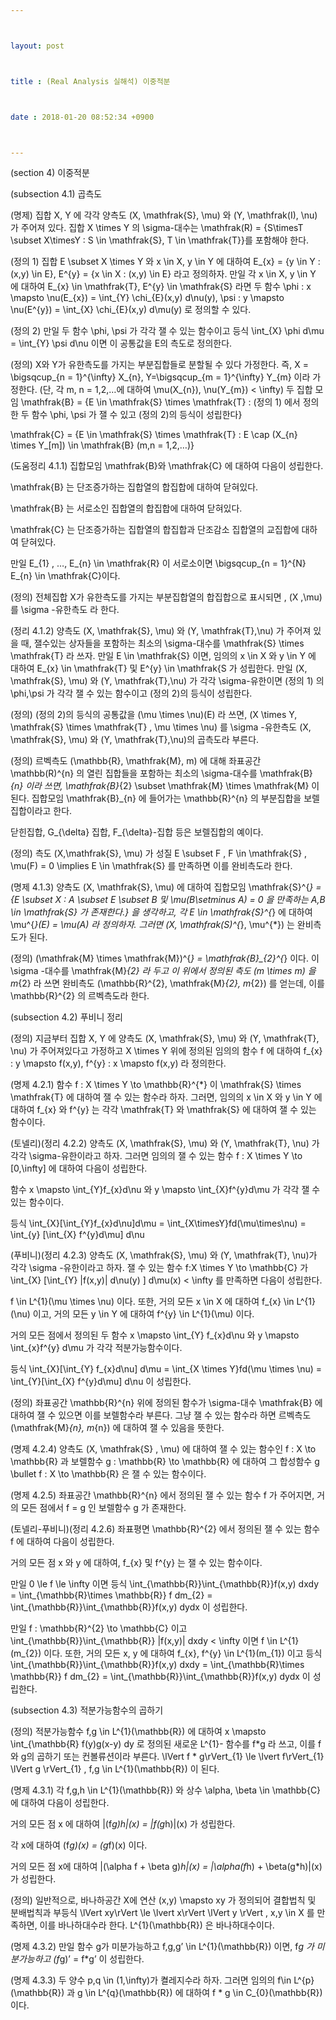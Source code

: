 ```yaml
---



layout: post



title : (Real Analysis 실해석) 이중적분



date : 2018-01-20 08:52:34 +0900



---
```


(section 4) 이중적분

(subsection 4.1) 곱측도

(명제) 집합 X, Y 에 각각 양측도 (X, \mathfrak{S}, \mu) 와 (Y, \mathfrak(I), \nu) 가 주어져 있다. 집합 X \times Y 의 \sigma-대수는 \mathfrak(R) = {S\timesT \subset X\timesY : S \in \mathfrak{S}, T \in \mathfrak{T}}를 포함해야 한다.

(정의 1) 집합 E \subset X \times Y 와 x \in X, y \in Y 에 대하여 E_{x} = {y \in Y : (x,y) \in E}, E^{y} = {x \in X : (x,y) \in E} 라고 정의하자. 만일 각 x \in X, y \in Y 에 대하여 E_{x} \in \mathfrak{T}, E^{y} \in \mathfrak{S} 라면 두 함수 \phi : x \mapsto \nu(E_{x}) = \int_{Y} \chi_{E}(x,y) d\nu(y), \psi : y \mapsto \nu(E^{y}) = \int_{X} \chi_{E}(x,y) d\mu(y) 로 정의할 수 있다. 

(정의 2) 만일 두 함수 \phi, \psi 가 각각 잴 수 있는 함수이고 등식 \int_{X} \phi d\mu = \int_{Y} \psi d\nu 이면 이 공통값을 E의 측도로 정의한다.

(정의) X와 Y가 유한측도를 가지는 부분집합들로 분할될 수 있다 가정한다. 즉, X = \bigsqcup_{n = 1}^{\infty} X_{n}, Y=\bigsqcup_{m = 1}^{\infty} Y_{m} 이라 가정한다. (단, 각 m, n = 1,2,…에 대하여 \mu(X_{n}), \nu(Y_{m}) < \infty) 두 집합 모임 \mathfrak{B} = {E \in \mathfrak{S} \times \mathfrak{T} : (정의 1) 에서 정의한 두 함수 \phi, \psi 가 잴 수 있고 (정의 2)의 등식이 성립한다}

\mathfrak{C} = {E \in \mathfrak{S} \times \mathfrak{T} : E \cap (X_{n} \times Y_[m]) \in \mathfrak{B} (m,n = 1,2,…)}

(도움정리 4.1.1) 집합모임 \mathfrak{B}와 \mathfrak{C} 에 대하여 다음이 성립한다.

\mathfrak{B} 는 단조증가하는 집합열의 합집합에 대하여 닫혀있다. 

\mathfrak{B} 는 서로소인 집합열의 합집합에 대하여 닫혀있다.

\mathfrak{C} 는 단조증가하는 집합열의 합집합과 단조감소 집합열의 교집합에 대하여 닫혀있다.

만일 E_{1} , …, E_{n} \in \mathfrak{R} 이 서로소이면 \bigsqcup_{n = 1}^{N} E_{n} \in \mathfrak{C}이다.

(정의) 전체집합 X가 유한측도를 가지는 부분집합열의 합집합으로 표시되면 , (X ,\mu) 를 \sigma -유한측도 라 한다.

(정리 4.1.2) 양측도 (X, \mathfrak{S}, \mu) 와 (Y, \mathfrak{T},\nu) 가 주어져 있을 때, 잴수있는 상자들을 포함하는 최소의 \sigma-대수를 \mathfrak{S} \times \mathfrak{T} 라 쓰자. 만일 E \in \mathfrak{S} 이면, 임의의 x \in X 와 y \in Y 에 대하여 E_{x} \in \mathfrak{T} 및 E^{y} \in \mathfrak{S 가 성립한다. 만일 (X, \mathfrak{S}, \mu) 와 (Y, \mathfrak{T},\nu) 가 각각 \sigma-유한이면 (정의 1) 의 \phi,\psi 가 각각 잴 수 있는 함수이고 (정의 2)의 등식이 성립한다.

(정의) (정의 2)의 등식의 공통값을 (\mu \times \nu)(E) 라 쓰면, (X \times Y, \mathfrak{S} \times \mathfrak{T} ,  \mu \times \nu) 를  \sigma -유한측도 (X, \mathfrak{S}, \mu) 와 (Y, \mathfrak{T},\nu)의 곱측도라 부른다.

(정의) 르벡측도 (\mathbb{R}, \mathfrak{M}, m) 에 대해 좌표공간 \mathbb(R)^{n} 의 열린 집합들을 포함하는 최소의 \sigma-대수를 \mathfrak{B}_{n} 이라 쓰면, \mathfrak{B}_{2} \subset \mathfrak{M} \times \mathfrak{M} 이 된다. 집합모임 \mathfrak{B}_{n} 에 들어가는 \mathbb{R}^{n} 의 부분집합을 보렐집합이라고 한다. 

닫힌집합, G_{\delta} 집합, F_{\delta}-집합 등은 보렐집합의 예이다.

(정의) 측도 (X,\mathfrak{S}, \mu) 가 성질 E \subset F , F \in \mathfrak{S} , \mu(F) = 0 \implies E \in \mathfrak{S} 를 만족하면 이를 완비측도라 한다.

(명제 4.1.3) 양측도 (X, \mathfrak{S}, \mu) 에 대하여 집합모임 \mathfrak{S}^{*} = {E \subset X : A \subset E \subset B 및 \mu(B\setminus A) = 0 을 만족하는 A,B \in \mathfrak{S} 가 존재한다.} 을 생각하고, 각 E \in \mathfrak{S}^{*} 에 대하여 \mu^{*}(E) = \mu(A) 라 정의하자. 그러면 (X, \mathfrak(S)^{*}, \mu^{*}) 는 완비측도가 된다.

(정의) (\mathfrak{M} \times \mathfrak{M})^{*} = \mathfrak{B}_{2}^{*} 이다. 이 \sigma -대수를 \mathfrak{M}_{2} 라 두고 이 위에서 정의된 측도 (m \times m) 을 m_{2} 라 쓰면 완비측도 (\mathbb{R}^{2}, \mathfrak{M}_{2}, m_{2}) 를 얻는데, 이를 \mathbb{R}^{2} 의 르벡측도라 한다.

(subsection 4.2) 푸비니 정리

(정의) 지금부터 집합 X, Y 에 양측도 (X, \mathfrak{S}, \mu) 와 (Y, \mathfrak{T}, \nu) 가 주어져있다고 가정하고 X \times Y 위에 정의된 임의의 함수 f 에 대하여 f_{x} : y \mapsto f(x,y), f^{y} : x \mapsto f(x,y) 라 정의한다.

(명제 4.2.1) 함수 f : X \times Y \to \mathbb{R}^{*} 이 \mathfrak{S} \times \mathfrak{T} 에 대하여 잴 수 있는 함수라 하자. 그러면, 임의의 x \in X 와 y \in Y 에 대하여 f_{x} 와 f^{y} 는 각각 \mathfrak{T} 와 \mathfrak{S} 에 대하여 잴 수 있는 함수이다.

(토넬리)(정리 4.2.2) 양측도 (X, \mathfrak{S}, \mu) 와 (Y, \mathfrak{T}, \nu) 가 각각 \sigma-유한이라고 하자. 그러면 임의의 잴 수 있는 함수 f : X \times Y \to [0,\infty] 에 대하여 다음이 성립한다.

함수 x \mapsto \int_{Y}f_{x}d\nu 와 y \mapsto \int_{X}f^{y}d\mu 가 각각 잴 수 있는 함수이다.

등식 \int_{X}[\int_{Y}f_{x}d\nu]d\mu = \int_{X\timesY}fd(\mu\times\nu) = \int_{y} [\int_{X} f^{y}d\mu] d\nu

(푸비니)(정리 4.2.3) 양측도 (X, \mathfrak{S}, \mu) 와 (Y, \mathfrak{T}, \nu)가 각각 \sigma -유한이라고 하자. 잴 수 있는 함수 f:X \times Y \to \mathbb{C} 가 \int_{X} [\int_{Y} |f(x,y)| d\nu(y) ] d\mu(x) < \infty 를 만족하면 다음이 성립한다.

f \in L^{1}(\mu \times \nu) 이다. 또한, 거의 모든 x \in X 에 대하여 f_{x} \in L^{1}(\nu) 이고, 거의 모든 y \in Y 에 대하여 f^{y} \in L^{1}(\mu) 이다.

거의 모든 점에서 정의된 두 함수 x \mapsto \int_{Y} f_{x}d\nu 와 y \mapsto \int_{x}f^{y} d\mu 가 각각 적분가능함수이다.

등식 \int_{X}[\int_{Y} f_{x}d\nu] d\mu = \int_{X \times Y}fd(\mu \times \nu) = \int_{Y}[\int_{X} f^{y}d\mu] d\nu 이 성립한다.

(정의) 좌표공간 \mathbb{R}^{n} 위에 정의된 함수가 \sigma-대수 \mathfrak{B} 에 대하여 잴 수 있으면 이를 보렐함수라 부른다. 그냥 잴 수 있는 함수라 하면 르벡측도 (\mathfrak{M}_{n}, m_{n}) 에 대하여 잴 수 있음을 뜻한다.

(명제 4.2.4) 양측도 (X, \mathfrak{S} , \mu) 에 대하여 잴 수 있는 함수인 f : X \to \mathbb{R} 과 보렐함수 g : \mathbb{R} \to \mathbb{R} 에 대하여 그 합성함수 g \bullet f : X \to \mathbb{R} 은 잴 수 있는 함수이다.

(명제 4.2.5) 좌표공간 \mathbb{R}^{n} 에서 정의된 잴 수 있는 함수 f 가 주어지면, 거의 모든 점에서 f = g 인 보렐함수 g 가 존재한다.

(토넬리-푸비니)(정리 4.2.6) 좌표평면 \mathbb{R}^{2} 에서 정의된 잴 수 있는 함수 f 에 대하여 다음이 성립한다.

거의 모든 점 x 와 y 에 대하여, f_{x} 및 f^{y} 는 잴 수 있는 함수이다.

만일 0 \le f \le \infty 이면 등식 \int_{\mathbb{R}}\int_{\mathbb{R}}f(x,y) dxdy = \int_{\mathbb{R}\times \mathbb{R}} f dm_{2} = \int_{\mathbb{R}}\int_{\mathbb{R}}f(x,y) dydx 이 성립한다.

만일 f : \mathbb{R}^{2} \to \mathbb{C} 이고 \int_{\mathbb{R}}\int_{\mathbb{R}} |f(x,y)| dxdy < \infty 이면 f \in L^{1}(m_{2}) 이다. 또한, 거의 모든 x, y 에 대하여 f_{x}, f^{y} \in L^{1}(m_{1}) 이고 등식 \int_{\mathbb{R}}\int_{\mathbb{R}}f(x,y) dxdy = \int_{\mathbb{R}\times \mathbb{R}} f dm_{2} = \int_{\mathbb{R}}\int_{\mathbb{R}}f(x,y) dydx 이 성립한다.

(subsection 4.3) 적분가능함수의 곱하기

(정의) 적분가능함수 f,g \in L^{1}(\mathbb{R}) 에 대하여 x \mapsto \int_{\mathbb{R} f(y)g(x-y) dy 로 정의된 새로운 L^{1}- 함수를 f*g 라 쓰고, 이를 f 와 g의 곱하기 또는 컨볼류션이라 부른다. \lVert f * g\rVert_{1} \le \lvert f\rVert_{1} \lVert g \rVert_{1} , f,g \in L^{1}(\mathbb{R}) 이 된다.

(명제 4.3.1) 각 f,g,h \in L^{1}(\mathbb{R}) 와 상수 \alpha, \beta \in \mathbb{C} 에 대하여 다음이 성립한다.

거의 모든 점 x 에 대하여 |(f*g)*h|(x) = |f*(g*h)|(x) 가 성립한다.

각 x에 대하여 (f*g)(x) = (g*f)(x) 이다.

거의 모든 점 x에 대하여 |(\alpha f + \beta g)*h|(x) = |\alpha(f*h) + \beta(g*h)|(x) 가 성립한다.

(정의) 일반적으로, 바나하공간 X에 연산 (x,y) \mapsto xy 가 정의되어 결합법칙 및 분배법칙과 부등식 \lVert xy\rVert \le \lvert x\rVert \lVert y \rVert , x,y \in X 를 만족하면, 이를 바나하대수라 한다. L^{1}(\mathbb{R}) 은 바나하대수이다.

(명제 4.3.2) 만일 함수 g가 미분가능하고 f,g,g’ \in L^{1}(\mathbb{R}) 이면, f*g 가 미분가능하고 (f*g)’ = f*g’ 이 성립한다.

(명제 4.3.3) 두 양수 p,q \in (1,\infty)가 켤레지수라 하자. 그러면 임의의 f\in L^{p}(\mathbb{R}) 과 g \in L^{q}(\mathbb{R}) 에 대하여 f * g \in C_{0}(\mathbb{R}) 이다.

